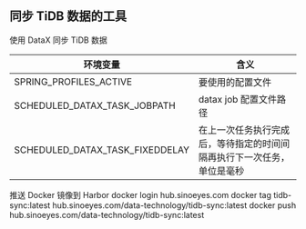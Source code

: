## 同步 TiDB 数据的工具
使用 DataX 同步 TiDB 数据

|环境变量| 含义               |
|---|---|
|SPRING_PROFILES_ACTIVE| 要使用的配置文件         |
|SCHEDULED_DATAX_TASK_JOBPATH| datax job 配置文件路径 |
|SCHEDULED_DATAX_TASK_FIXEDDELAY| 在上一次任务执行完成后，等待指定的时间间隔再执行下一次任务，单位是毫秒 |


推送 Docker 镜像到 Harbor
docker login hub.sinoeyes.com
docker tag tidb-sync:latest hub.sinoeyes.com/data-technology/tidb-sync:latest
docker push hub.sinoeyes.com/data-technology/tidb-sync:latest
